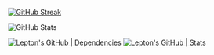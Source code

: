 [![GitHub Streak](https://github-readme-streak-stats.herokuapp.com?user=TachyonTracer&theme=blueberry&hide_border=true&date_format=M%20j%5B%2C%20Y%5D)](https://git.io/streak-stats)

![GitHub Stats](https://github-readme-stats.vercel.app/api?username=TachyonTracer&theme=prussian&show_icons=true)

[![Lepton's GitHub | Dependencies](https://stats.quine.sh/TachyonTracer/dependencies?theme=dark)](https://quine.sh?utm_source=widgets&utm_campaign=TachyonTracer)
[![Lepton's GitHub | Stats](https://stats.quine.sh/TachyonTracer/github?theme=dark)](https://quine.sh?utm_source=widgets&utm_campaign=TachyonTracer)

